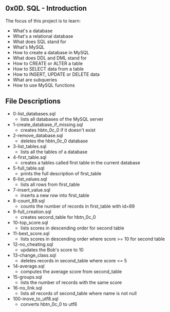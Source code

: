 ## 0x0D. SQL - Introduction

The focus of this project is to learn:
* What's a database
* What's a relational database
* What does SQL stand for
* What's MySQL
* How to create a database in MySQL
* What does DDL and DML stand for
* How to CREATE or ALTER a table
* How to SELECT data from a table
* How to INSERT, UPDATE or DELETE data
* What are subqueries
* How to use MySQL functions

## File Descriptions
* 0-list_databases.sql
	* lists all databases of the MySQL server
* 1-create_database_if_missing.sql
	* creates hbtn_0c_0 if it doesn't exist
* 2-remove_database.sql
	* deletes the hbtn_0c_0 database
* 3-list_tables.sql
	* lists all the tables of a database
* 4-first_table.sql
	* creates a tables called first table in the current database
* 5-full_table.sql
	* prints the full description of first_table
* 6-list_values.sql
	* lists all rows from first_table
* 7-insert_value.sql
	* inserts a new row into first_table
* 8-count_89.sql
	* counts the number of records in first_table with id=89
* 9-full_creation.sql
	* creates second_table for hbtn_0c_0
* 10-top_score.sql
	* lists scores in descending order for second table
* 11-best_score.sql
	* lists scores in descending order where score >= 10 for second table
* 12-no_cheating.sql
	* updates the Bob's score to 10
* 13-change_class.sql
	* deletes records in second_table where score <= 5
* 14-average.sql
	* computes the average score from second_table
* 15-groups.sql
	* lists the number of records with the same score
* 16-no_link.sql
	* lists all records of second_table where name is not null
* 100-move_to_utf8.sql
	* converts hbtn_0c_0 to utf8
